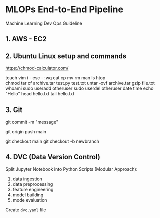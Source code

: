 # MLOPs End-to-End Pipeline
Machine Learning Dev Ops Guideline

## 1. AWS - EC2

## 2. Ubuntu Linux setup and commands
   
   https://chmod-calculator.com/
   
   touch   vim i - esc - :wq   cat   cp   mv   rm    man ls    htop    
   chmod     tar cf archive.tar test.py test.txt    untar -xvf archive.tar    gzip file.txt    whoami    sudo useradd otheruser    sudo userdel otheruser    date    time    echo "Hello"    head hello.txt    tail hello.txt
   
## 3. Git

   git commit -m "message"
   
   git origin push main
   
   git checkout main
   git checkout -b newbranch

## 4. DVC (Data Version Control)

Split Jupyter Notebook into Python Scripts (Modular Approach):

1. data ingestion
2. data preprocessing
3. feature engineering
4. model building
5. mode evaluation

Create `dvc.yaml` file
   
